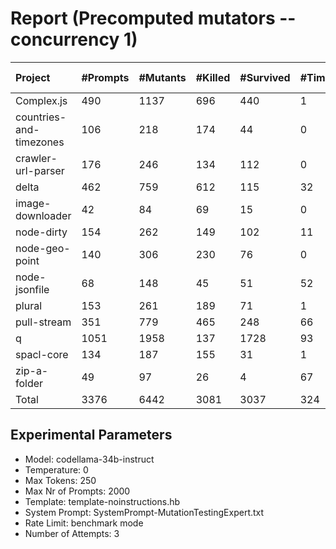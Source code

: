 # Report (Precomputed mutators --concurrency 1)
| Project | #Prompts | #Mutants | #Killed | #Survived | #Timeout | MutationScore | LLMorpheus Time | Stryker Time | #Prompt Tokens | #Completion Tokens | #Total Tokens  |
|:--------|:---------|:---------|:--------|:----------|----------|---------------|-----------------|--------------|----------------|--------------------|----------------|
| Complex.js | 490 | 1137 | 696 | 440 | 1 | 61.3 | 3378.96 | 601.89 | 953788 | 104940 | 1058728 |
| countries-and-timezones | 106 | 218 | 174 | 44 | 0 | 79.82 | 1080.75 | 325.94 | 102860 | 23502 | 126362 |
| crawler-url-parser | 176 | 246 | 134 | 112 | 0 | 54.47 | 1660.11 | 741.99 | 381295 | 38801 | 420096 |
| delta | 462 | 759 | 612 | 115 | 32 | 84.85 | 3233.82 | 3810.62 | 877316 | 99525 | 976841 |
| image-downloader | 42 | 84 | 69 | 15 | 0 | 82.14 | 430.46 | 361.68 | 23479 | 8905 | 32384 |
| node-dirty | 154 | 262 | 149 | 102 | 11 | 61.07 | 1531.35 | 234.89 | 241936 | 33044 | 274980 |
| node-geo-point | 140 | 306 | 230 | 76 | 0 | 75.16 | 1410.9 | 1014.28 | 312413 | 28969 | 341382 |
| node-jsonfile | 68 | 148 | 45 | 51 | 52 | 65.54 | 690.54 | 466.32 | 55612 | 14598 | 70210 |
| plural | 153 | 261 | 189 | 71 | 1 | 72.8 | 1523.06 | 136.58 | 261318 | 34492 | 295810 |
| pull-stream | 351 | 779 | 465 | 248 | 66 | 68.16 | 2606.22 | 1436.07 | 198302 | 74135 | 272437 |
| q | 1051 | 1958 | 137 | 1728 | 93 | 11.75 | 5921.2 | 13597.41 | 2098227 | 218214 | 2316441 |
| spacl-core | 134 | 187 | 155 | 31 | 1 | 83.42 | 1350.81 | 585.65 | 158953 | 29520 | 188473 |
| zip-a-folder | 49 | 97 | 26 | 4 | 67 | 95.88 | 500.48 | 1078.08 | 81085 | 10745 | 91830 |
| Total | 3376 | 6442 | 3081 | 3037 | 324 | - | 25318.66 | 24391.40 | 5746584 | 719390 | 6465974 |
## Experimental Parameters
  - Model: codellama-34b-instruct
  - Temperature: 0
  - Max Tokens: 250
  - Max Nr of Prompts: 2000
  - Template: template-noinstructions.hb
  - System Prompt: SystemPrompt-MutationTestingExpert.txt
  - Rate Limit: benchmark mode
  - Number of Attempts: 3


